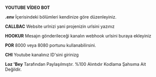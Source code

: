 

**YOUTUBE VİDEO BOT**

**.env** İçerisindeki bölümleri kendinize göre düzenleyiniz.

**CALLBAC**  Website urlnizi yani projenizin urlsini yazınız

**HOOKUR**  Mesajın gönderileceği kanalın webhook urlsini buraya ekleyiniz

**POR**  8000 veya 8080 portunu kullanabilirsini.

**CHI**  Youtube kanalınız ID'sini girinizg

**Loz 'Bey** Tarafından Paylaşılmıştır. %100 Alıntıdır Kodlama Şahsıma Ait Değildir.